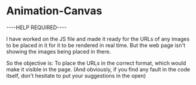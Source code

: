 # Animation-Canvas
----HELP REQUIRED----


I have worked on the JS file and made it ready for the URLs of any images to be placed in it for it to be rendered in real time. But the web page isn't showing the images being placed in there.

So the objective is: To place the URLs in the correct format, which would make it visible in the page.
(And obviously, if you find any fault in the code itself, don't hesitate to put your suggestions in the open)
